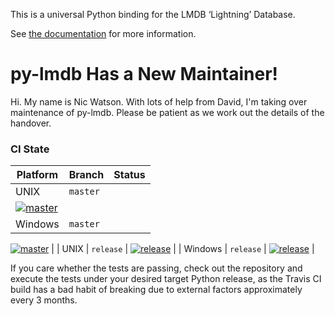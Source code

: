 This is a universal Python binding for the LMDB ‘Lightning’ Database.

See [the documentation](https://lmdb.readthedocs.io) for more information.

# py-lmdb Has a New Maintainer!

Hi.  My name is Nic Watson.   With lots of help from David, I'm taking over maintenance of py-lmdb.  Please be patient
as we work out the details of the handover.

### CI State

| Platform | Branch | Status |
| -------- | ------ | ------ |
| UNIX | ``master`` |
[![master](https://travis-ci.org/jnwatson/py-lmdb.png?branch=master)](https://travis-ci.org/jnwatson/py-lmdb/branches) |
| Windows | ``master`` |
[![master](https://ci.appveyor.com/api/projects/status/cx2sau39bufi3t0t/branch/master?svg=true)](https://ci.appveyor.com/project/NicWatson/py-lmdb/branch/master)
|
| UNIX | ``release`` |
[![release](https://travis-ci.org/jnwatson/py-lmdb.png?branch=release)](https://travis-ci.org/jnwatson/py-lmdb/branches) |
| Windows | ``release`` |
[![release](https://ci.appveyor.com/api/projects/status/cx2sau39bufi3t0t/branch/release?svg=true)](https://ci.appveyor.com/project/NicWatson/py-lmdb/branch/release)
|


If you care whether the tests are passing, check out the repository and execute
the tests under your desired target Python release, as the Travis CI build has
a bad habit of breaking due to external factors approximately every 3 months.
